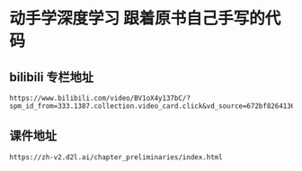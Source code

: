 # 动手学深度学习 跟着原书自己手写的代码

## bilibili 专栏地址
```text
https://www.bilibili.com/video/BV1oX4y137bC/?spm_id_from=333.1387.collection.video_card.click&vd_source=672bf826413680ca1e7e16b1339a202e
```

## 课件地址
```text
https://zh-v2.d2l.ai/chapter_preliminaries/index.html
```
